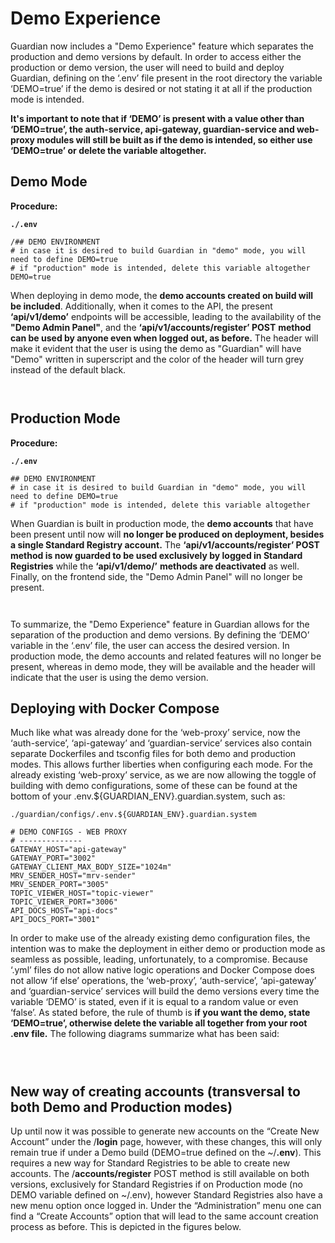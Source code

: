 # Demo Experience

Guardian now includes a "Demo Experience" feature which separates the production and demo versions by default. In order to access either the production or demo version, the user will need to build and deploy Guardian, defining on the ‘.env’ file present in the root directory the variable ‘DEMO=true’ if the demo is desired or not stating it at all if the production mode is intended.&#x20;

**It's important to note that if ‘DEMO’ is present with a value other than ‘DEMO=true’, the auth-service, api-gateway, guardian-service and web-proxy modules will still be built as if the demo is intended, so either use ‘DEMO=true’ or delete the variable altogether.**

## **Demo Mode**

**Procedure:**

**`./.env`**

```
/## DEMO ENVIRONMENT
# in case it is desired to build Guardian in "demo" mode, you will need to define DEMO=true
# if "production" mode is intended, delete this variable altogether
DEMO=true

```

When deploying in demo mode, the **demo accounts created on build will be included**. Additionally, when it comes to the API, the present **‘api/v1/demo’** endpoints will be accessible, leading to the availability of the **"Demo Admin Panel"**, and the **‘api/v1/accounts/register’ POST** **method can be used by anyone even when logged out, as before.** The header will make it evident that the user is using the demo as "Guardian" will have "Demo" written in superscript and the color of the header will turn grey instead of the default black.

<figure><img src="https://lh6.googleusercontent.com/VNAhalpYIBezXRQwOqf1moe-Svu7uaoX8KvZBs6NXM6BAsBh_v-I1wYZORIN72AzSdUWzzOmTHwqMofzjjIR9Qrv8xg4YtLrJw6c_YPz09BvTnReeg6c25mjVjA0YAnldAvUGEYXbc7peI1ny1vFRQg" alt=""><figcaption></figcaption></figure>

<figure><img src="https://lh6.googleusercontent.com/r3RzkzT9QMAUXa2mLsdf3gW-dYYEQg4TmPC0j0oVeoZZYKzLrvE-yXZBPr07yPtV169AbzBZEIB5Z_6OJYT-b0BSyVJCo4v61Lymm3Q2Re7oiR2aAhfz3LyzFcsLNXT7Ghu7suOe_euykYuwXiMTcV0" alt=""><figcaption></figcaption></figure>

## **Production Mode**

**Procedure:**

**`./.env`**

```
## DEMO ENVIRONMENT
# in case it is desired to build Guardian in "demo" mode, you will need to define DEMO=true
# if "production" mode is intended, delete this variable altogether

```

When Guardian is built in production mode, the **demo accounts** that have been present until now will **no longer be produced on deployment, besides a single Standard Registry account.** The **‘api/v1/accounts/register’ POST method is now guarded to be used exclusively by logged in Standard Registries** while the **‘api/v1/demo/’** **methods are deactivated** as well. Finally, on the frontend side, the "Demo Admin Panel" will no longer be present.

<figure><img src="https://lh4.googleusercontent.com/gt_hWnTA_vnh3_PIRuFv_GLMV7DhxeDFFHY3Zks3IttxWqeGAo0Urzthb0Q7hqkIwMkXfO5H-XM_o5ocDeEhNqkPFeIrHoWq2qfWO7YjVsGh4lmHV80xdw8p5F2PXH-IohHbJiUyDd5-pa7INkTPIGk" alt=""><figcaption></figcaption></figure>

<figure><img src="https://lh3.googleusercontent.com/BK37K83W4oQUutUkAoMXpLnSmDFPugYCfMLqN4YpUQDGsiddVrxhXxoqFtc3V70UtGrJmG3nNLyCMtAKC4U29CTAfLba2lq-GF5-3atcU2tci4SEvdDqt3sLHJk5wMk43ZkFhton7qTJNVN9PFTuAyA" alt=""><figcaption></figcaption></figure>

To summarize, the "Demo Experience" feature in Guardian allows for the separation of the production and demo versions. By defining the ‘DEMO’ variable in the ‘.env’ file, the user can access the desired version. In production mode, the demo accounts and related features will no longer be present, whereas in demo mode, they will be available and the header will indicate that the user is using the demo version.

## **Deploying with Docker Compose**

Much like what was already done for the ‘web-proxy’ service, now the ‘auth-service’, ‘api-gateway’ and ‘guardian-service’ services also contain separate Dockerfiles and tsconfig files for both demo and production modes. This allows further liberties when configuring each mode. For the already existing ‘web-proxy’ service, as we are now allowing the toggle of building with demo configurations, some of these can be found at the bottom of your .env.${GUARDIAN\_ENV}.guardian.system, such as:

`./guardian/configs/.env.${GUARDIAN_ENV}.guardian.system`

```
# DEMO CONFIGS - WEB PROXY
# --------------
GATEWAY_HOST="api-gateway"
GATEWAY_PORT="3002"
GATEWAY_CLIENT_MAX_BODY_SIZE="1024m"
MRV_SENDER_HOST="mrv-sender"
MRV_SENDER_PORT="3005"
TOPIC_VIEWER_HOST="topic-viewer"
TOPIC_VIEWER_PORT="3006"
API_DOCS_HOST="api-docs"
API_DOCS_PORT="3001"

```

In order to make use of the already existing demo configuration files, the intention was to make the deployment in either demo or production mode as seamless as possible, leading, unfortunately, to a compromise. Because ‘.yml’ files do not allow native logic operations and Docker Compose does not allow ‘if else’ operations, the ‘web-proxy’, ‘auth-service’, ‘api-gateway’ and ‘guardian-service’ services will build the demo versions every time the variable ‘DEMO’ is stated, even if it is equal to a random value or even ‘false’. As stated before, the rule of thumb is **if you want the demo, state ‘DEMO=true’, otherwise delete the variable all together from your root .env file.** The following diagrams summarize what has been said:

<figure><img src="https://lh4.googleusercontent.com/0FdtVx84ciGYNgeLrWbQDYn_r9Wol4lMJsrutXTuSEzY-NSv9mb8M_ppdzr1lbtB-vyblJ-Z1S3csBVX1UfRNJkDY8lHkXSS0Tg6UhAWu3nXhmjNf4fhcPG_H0VripvB5Kn7cZL2VrorVff2oly1v9E" alt=""><figcaption></figcaption></figure>

<figure><img src="https://lh6.googleusercontent.com/JYUGm_CUVLDdjbM8teH-oPHMUWHgQzMnd4GVaaoFe6OyvpwRa_-vJKTYwUHU3cWthWvJd8XObbnZzajCRVpNAih_KdwMe9nJ4n688_i28uxol5u4CyA-RCX9LUeVVXhDJqQwbHsd8U8n25jueXiYUyY" alt=""><figcaption></figcaption></figure>

<figure><img src="https://lh5.googleusercontent.com/NX_LJdLmoTTWJyJpQ2n0Yvxl_E341ZpfxsyANvCyJEsAJ5pAuDv4gv3C-MRMsRcDKzkoXVR30LwV_D9Si8kxrNEg_3qr0YwnfvdyIw4QlnpBesVxZuNUt0KMkc7Pjui9SwIjWGC2K5biyPyKv2lh9Tg" alt=""><figcaption></figcaption></figure>

## **New way of creating accounts (transversal to both Demo and Production modes)**

Up until now it was possible to generate new accounts on the “Create New Account” under the /**login** page, however, with these changes, this will only remain true if under a Demo build (DEMO=true defined on the \~/**.env**). This requires a new way for Standard Registries to be able to create new accounts. The /**accounts/register** POST method is still available on both versions, exclusively for Standard Registries if on Production mode (no DEMO variable defined on \~/.env), however Standard Registries also have a new menu option once logged in. Under the “Administration” menu one can find a “Create Accounts” option that will lead to the same account creation process as before. This is depicted in the figures below.

<figure><img src="https://lh5.googleusercontent.com/6Bf2VGv10e31kfoVQqOzTn08xUgoGN2LXNVv7aFfe23O6SaKBuDKfQAadoxIT4nnaz2g9UeDlD1sFHIBRf2Q6cThA-2MipPfTzxzxZHVQZ0cTfi1Sq5_ptsVumF_IXGVoCulqHK0s4qYfCStkdVjbk8" alt=""><figcaption></figcaption></figure>

<figure><img src="https://lh3.googleusercontent.com/VBxCKipjGNLopz1gP-IJ80rsfoXJT5cnyXuFkfDLBDgZywYJMeurpauck8A8iK-Tqm8i_mm5ZtPiuJBSaAnqamsfF-Sb4t6IqvmODMmTmzozuIdm9mqpJXAaoQllAKPuXCF5d94xSf1TZ-5YxYLSgjs" alt=""><figcaption></figcaption></figure>

